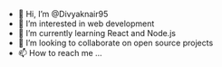 - 👋 Hi, I’m @Divyaknair95
- 👀 I’m interested in web development
- 🌱 I’m currently learning React and Node.js
- 💞️ I’m looking to collaborate on open source projects
- 📫 How to reach me ...

<!---
Divyaknair95/Divyaknair95 is a ✨ special ✨ repository because its `README.md` (this file) appears on your GitHub profile.
You can click the Preview link to take a look at your changes.
--->
